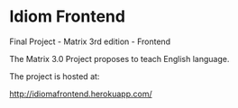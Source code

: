 # Idiom Frontend
Final Project - Matrix 3rd edition - Frontend


The Matrix 3.0 Project proposes to teach English language.

The project is hosted at:

http://idiomafrontend.herokuapp.com/
